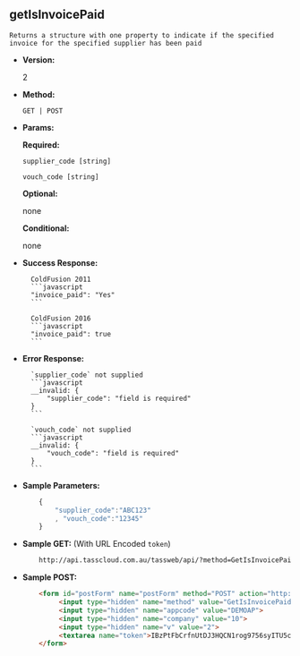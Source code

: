 **getIsInvoicePaid**
----
	Returns a structure with one property to indicate if the specified invoice for the specified supplier has been paid

* **Version:**

	2

* **Method:**

	`GET | POST`
	
*  **Params:**

	**Required:**
 
	`supplier_code [string]`

	`vouch_code [string]`

	**Optional:**

	none

	**Conditional:**

	none

* **Success Response:**
		
		ColdFusion 2011
		```javascript
		"invoice_paid": "Yes"
		```

		ColdFusion 2016
		```javascript
		"invoice_paid": true
		```
 
* **Error Response:**

		`supplier_code` not supplied
		```javascript
		__invalid: {
			"supplier_code": "field is required"
		}
		```
		
		`vouch_code` not supplied
		```javascript
		__invalid: {
			"vouch_code": "field is required"
		}
		```
		
* **Sample Parameters:**

	```javascript
		{ 
			"supplier_code":"ABC123"
			, "vouch_code":"12345"
		}
	```

* **Sample GET:** (With URL Encoded `token`)

	```HTML
		http://api.tasscloud.com.au/tassweb/api/?method=GetIsInvoicePaid&appcode=DEMOAP&company=10&v=2&token=IBzPtFbCrfnUtDJ3HQCN1rog9756syITU5czlRz1pog%3D
	```
	
* **Sample POST:**

	```HTML
		<form id="postForm" name="postForm" method="POST" action="http://api.tasscloud.com.au/tassweb/api/">
			 <input type="hidden" name="method" value="GetIsInvoicePaid">
			 <input type="hidden" name="appcode" value="DEMOAP">
			 <input type="hidden" name="company" value="10">
			 <input type="hidden" name="v" value="2">
			 <textarea name="token">IBzPtFbCrfnUtDJ3HQCN1rog9756syITU5czlRz1pog=</textarea>
		</form>
	```
